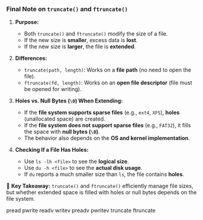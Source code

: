 ### **Final Note on `truncate()` and `ftruncate()`**  

1. **Purpose:**  
   - Both `truncate()` and `ftruncate()` modify the size of a file.  
   - If the new size is **smaller**, excess data is **lost**.  
   - If the new size is **larger**, the file is **extended**.  

2. **Differences:**  
   - `truncate(path, length)`: Works on a **file path** (no need to open the file).  
   - `ftruncate(fd, length)`: Works on an **open file descriptor** (file must be opened for writing).  

3. **Holes vs. Null Bytes (`\0`) When Extending:**  
   - If the **file system supports sparse files** (e.g., `ext4`, `XFS`), **holes** (unallocated space) are created.  
   - If the **file system does not support sparse files** (e.g., `FAT32`), it fills the space with **null bytes (`\0`)**.  
   - The behavior also depends on the **OS and kernel implementation**.  

4. **Checking If a File Has Holes:**  
   - Use `ls -lh <file>` to see the **logical size**.  
   - Use `du -h <file>` to see the **actual disk usage**.  
   - If `du` reports a much smaller size than `ls`, the file contains **holes**.  

🚀 **Key Takeaway:** `truncate()` and `ftruncate()` efficiently manage file sizes, but whether extended space is filled with holes or null bytes depends on the file system.

pread
pwrite
readv
writev
preadv
pwritev
truncate
ftruncate